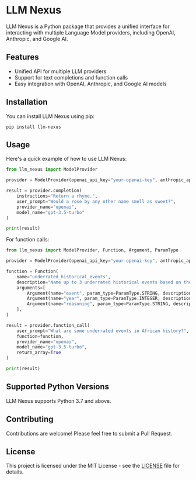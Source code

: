 # LLM Nexus

LLM Nexus is a Python package that provides a unified interface for interacting with multiple Language Model providers, including OpenAI, Anthropic, and Google AI.

## Features

- Unified API for multiple LLM providers
- Support for text completions and function calls
- Easy integration with OpenAI, Anthropic, and Google AI models

## Installation

You can install LLM Nexus using pip:

```
pip install llm-nexus
```

## Usage

Here's a quick example of how to use LLM Nexus:

```python
from llm_nexus import ModelProvider

provider = ModelProvider(openai_api_key="your-openai-key", anthropic_api_key="your-anthropic-key", googleai_api_key="your-googleai-key")

result = provider.completion(
    instructions="Return a rhyme.",
    user_prompt="Would a rose by any other name smell as sweet?",
    provider_name="openai",
    model_name="gpt-3.5-turbo"
)

print(result)
```

For function calls:

```python
from llm_nexus import ModelProvider, Function, Argument, ParamType

provider = ModelProvider(openai_api_key="your-openai-key", anthropic_api_key="your-anthropic-key", googleai_api_key="your-googleai-key")

function = Function(
    name="underrated_historical_events",
    description="Name up to 3 underrated historical events based on the user's request",
    arguments=[
        Argument(name="event", param_type=ParamType.STRING, description="The name of the event."),
        Argument(name="year", param_type=ParamType.INTEGER, description="The year the event began."),
        Argument(name="reasoning", param_type=ParamType.STRING, description="A brief description of why you feel this event is underrated.")
    ],
)

result = provider.function_call(
    user_prompt="What are some underrated events in African history?",
    function=function,
    provider_name="openai",
    model_name="gpt-3.5-turbo",
    return_array=True
)

print(result)
```

## Supported Python Versions

LLM Nexus supports Python 3.7 and above.

## Contributing

Contributions are welcome! Please feel free to submit a Pull Request.

## License

This project is licensed under the MIT License - see the [LICENSE](LICENSE) file for details.